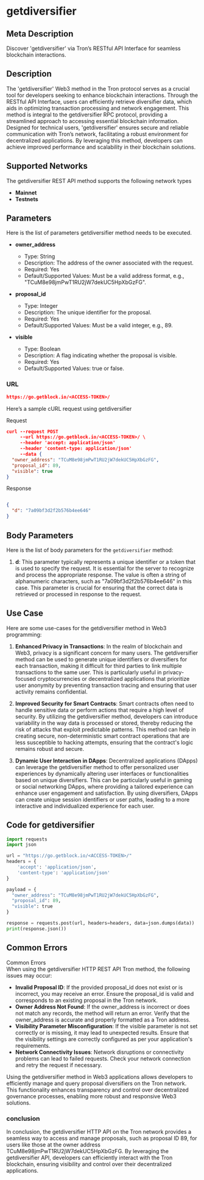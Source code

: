 # getdiversifier


## Meta Description
Discover 'getdiversifier' via Tron’s RESTful API Interface for seamless blockchain interactions.

## Description
The 'getdiversifier' Web3 method in the Tron protocol serves as a crucial tool for developers seeking to enhance blockchain interactions. Through the RESTful API Interface, users can efficiently retrieve diversifier data, which aids in optimizing transaction processing and network engagement. This method is integral to the getdiversifier RPC protocol, providing a streamlined approach to accessing essential blockchain information. Designed for technical users, 'getdiversifier' ensures secure and reliable communication with Tron’s network, facilitating a robust environment for decentralized applications. By leveraging this method, developers can achieve improved performance and scalability in their blockchain solutions.

## Supported Networks
The getdiversifier REST API method supports the following network types
- **Mainnet**
- **Testnets**

## Parameters

Here is the list of parameters getdiversifier method needs to be executed.

- **owner_address**
  - Type: String
  - Description: The address of the owner associated with the request.
  - Required: Yes
  - Default/Supported Values: Must be a valid address format, e.g., "TCuM8e98jmPwT1RU2jW7dekUC5HpXbGzFG".

- **proposal_id**
  - Type: Integer
  - Description: The unique identifier for the proposal.
  - Required: Yes
  - Default/Supported Values: Must be a valid integer, e.g., 89.

- **visible**
  - Type: Boolean
  - Description: A flag indicating whether the proposal is visible.
  - Required: Yes
  - Default/Supported Values: true or false.

### URL
```json
https://go.getblock.io/<ACCESS-TOKEN>/
```
Here’s a sample cURL request using getdiversifier

Request
```json
curl --request POST 
     --url https://go.getblock.io/<ACCESS-TOKEN>/ \
     --header 'accept: application/json' 
     --header 'content-type: application/json' 
     --data {
  "owner_address": "TCuM8e98jmPwT1RU2jW7dekUC5HpXbGzFG",
  "proposal_id": 89,
  "visible": true
}
```

Response
```json

{
  "d": "7a09bf3d2f2b576b4ee646"
}
```
## Body Parameters

Here is the list of body parameters for the `getdiversifier` method:

1. **d**: This parameter typically represents a unique identifier or a token that is used to specify the request. It is essential for the server to recognize and process the appropriate response. The value is often a string of alphanumeric characters, such as "7a09bf3d2f2b576b4ee646" in this case. This parameter is crucial for ensuring that the correct data is retrieved or processed in response to the request.

## Use Case

Here are some use-cases for the getdiversifier method in Web3 programming:

1. **Enhanced Privacy in Transactions**: In the realm of blockchain and Web3, privacy is a significant concern for many users. The getdiversifier method can be used to generate unique identifiers or diversifiers for each transaction, making it difficult for third parties to link multiple transactions to the same user. This is particularly useful in privacy-focused cryptocurrencies or decentralized applications that prioritize user anonymity by preventing transaction tracing and ensuring that user activity remains confidential.

2. **Improved Security for Smart Contracts**: Smart contracts often need to handle sensitive data or perform actions that require a high level of security. By utilizing the getdiversifier method, developers can introduce variability in the way data is processed or stored, thereby reducing the risk of attacks that exploit predictable patterns. This method can help in creating secure, non-deterministic smart contract operations that are less susceptible to hacking attempts, ensuring that the contract's logic remains robust and secure.

3. **Dynamic User Interaction in DApps**: Decentralized applications (DApps) can leverage the getdiversifier method to offer personalized user experiences by dynamically altering user interfaces or functionalities based on unique diversifiers. This can be particularly useful in gaming or social networking DApps, where providing a tailored experience can enhance user engagement and satisfaction. By using diversifiers, DApps can create unique session identifiers or user paths, leading to a more interactive and individualized experience for each user.

## Code for getdiversifier


```python
import requests
import json

url = "https://go.getblock.io/<ACCESS-TOKEN>/"
headers = {
    'accept': 'application/json',
    'content-type': 'application/json'
}

payload = {
  "owner_address": "TCuM8e98jmPwT1RU2jW7dekUC5HpXbGzFG",
  "proposal_id": 89,
  "visible": true
}

response = requests.post(url, headers=headers, data=json.dumps(data))
print(response.json())
```
## Common Errors

Common Errors  
When using the getdiversifier HTTP REST API Tron method, the following issues may occur:  
- **Invalid Proposal ID**: If the provided proposal_id does not exist or is incorrect, you may receive an error. Ensure the proposal_id is valid and corresponds to an existing proposal in the Tron network.  
- **Owner Address Not Found**: If the owner_address is incorrect or does not match any records, the method will return an error. Verify that the owner_address is accurate and properly formatted as a Tron address.  
- **Visibility Parameter Misconfiguration**: If the visible parameter is not set correctly or is missing, it may lead to unexpected results. Ensure that the visibility settings are correctly configured as per your application's requirements.  
- **Network Connectivity Issues**: Network disruptions or connectivity problems can lead to failed requests. Check your network connection and retry the request if necessary.  

Using the getdiversifier method in Web3 applications allows developers to efficiently manage and query proposal diversifiers on the Tron network. This functionality enhances transparency and control over decentralized governance processes, enabling more robust and responsive Web3 solutions.

### conclusion

In conclusion, the getdiversifier HTTP API on the Tron network provides a seamless way to access and manage proposals, such as proposal ID 89, for users like those at the owner address TCuM8e98jmPwT1RU2jW7dekUC5HpXbGzFG. By leveraging the getdiversifier API, developers can efficiently interact with the Tron blockchain, ensuring visibility and control over their decentralized applications.
